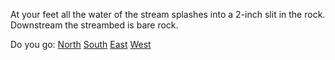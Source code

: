 At your feet all the water of the stream splashes into a 2-inch slit
in the rock.  Downstream the streambed is bare rock.

Do you go:
[North](../valley/vallet.md)
[South](../unlocked_grate/unlocked_grate.md)
[East](../forest/forest.md)
[West](../forest/forest.md)
